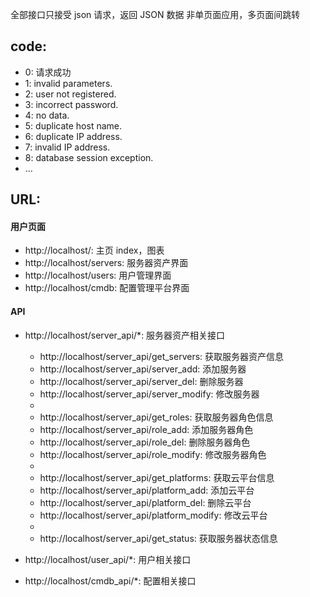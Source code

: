全部接口只接受 json 请求，返回 JSON 数据
非单页面应用，多页面间跳转


## code:

* 0: 请求成功
* 1: invalid parameters.
* 2: user not registered.
* 3: incorrect password.
* 4: no data.
* 5: duplicate host name.
* 6: duplicate IP address.
* 7: invalid IP address.
* 8: database session exception.
* ...

## URL:

#### 用户页面

* http://localhost/: 主页 index，图表
* http://localhost/servers: 服务器资产界面
* http://localhost/users: 用户管理界面
* http://localhost/cmdb: 配置管理平台界面

#### API

* http://localhost/server\_api/\*: 服务器资产相关接口
    * http://localhost/server\_api/get\_servers: 获取服务器资产信息
    * http://localhost/server\_api/server\_add: 添加服务器
    * http://localhost/server\_api/server\_del: 删除服务器
    * http://localhost/server\_api/server\_modify: 修改服务器
    *
    * http://localhost/server\_api/get\_roles: 获取服务器角色信息
    * http://localhost/server\_api/role\_add: 添加服务器角色
    * http://localhost/server\_api/role\_del: 删除服务器角色
    * http://localhost/server\_api/role\_modify: 修改服务器角色
    *
    * http://localhost/server\_api/get\_platforms: 获取云平台信息
    * http://localhost/server\_api/platform\_add: 添加云平台
    * http://localhost/server\_api/platform\_del: 删除云平台
    * http://localhost/server\_api/platform\_modify: 修改云平台
    *
    * http://localhost/server\_api/get\_status: 获取服务器状态信息

* http://localhost/user\_api/\*: 用户相关接口
* http://localhost/cmdb\_api/\*: 配置相关接口
